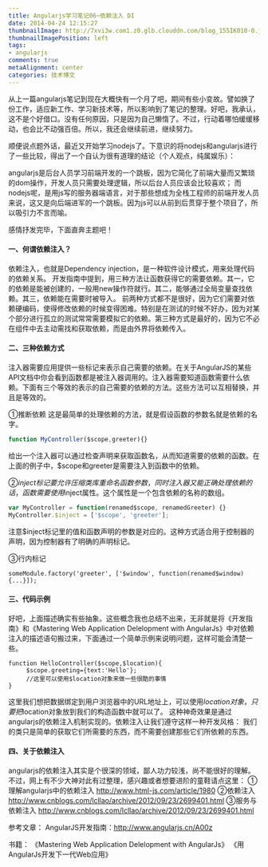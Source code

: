 ```yaml
---
title: Angularjs学习笔记06~依赖注入 DI
date: 2014-04-24 12:15:27
thumbnailImage: http://7xvi3w.com1.z0.glb.clouddn.com/blog_155IK010-0.jpg
thumbnailImagePosition: left
tags: 
- angularjs
comments: true
metaAlignment: center
categories: 技术博文
---
```

从上一篇angularjs笔记到现在大概快有一个月了吧，期间有些小变故。譬如换了份工作，适应新工作、学习新技术等，所以影响到了笔记的整理。好吧，我承认，这不是个好借口。没有任何原因，只是因为自己懒惰了。不过，行动着哪怕缓缓移动，也会比不动强百倍。所以，我还会继续前进，继续努力。
<!-- more -->
顺便说点题外话，最近又开始学习nodejs了。下意识的将nodejs和angularjs进行了一些比较，得出了一个自认为很有道理的结论（个人观点，纯属娱乐）：

angularjs是后台人员学习前端开发的一个跳板，因为它简化了前端大量而又繁琐的dom操作，开发人员只需要处理逻辑，所以后台人员应该会比较喜欢；
而nodejs呢，是用js写的服务器端语言，对于那些想成为全栈工程师的前端开发人员来说，这又是向后端进军的一个跳板。因为js可以从前到后贯穿于整个项目了，所以吸引力不言而喻。

感情抒发完毕，下面直奔主题吧！

#### 一、何谓依赖注入？
依赖注入，也就是Dependency injection，是一种软件设计模式，用来处理代码的依赖关系。
开发指南中提到，用三种方法让函数获得它的需要依赖。其一，它的依赖是能被创建的，一般用new操作符就行。其二，能够通过全局变量查找依赖。其三，依赖能在需要时被导入。
前两种方式都不是很好，因为它们需要对依赖硬编码，使得修改依赖的时候变得困难。特别是在测试的时候不好办，因为对某个部分进行孤立的测试常常需要模拟它的依赖。第三种方式是最好的，因为它不必在组件中去主动需找和获取依赖，而是由外界将依赖传入。

#### 二、三种依赖方式
注入器需要应用提供一些标记来表示自己需要的依赖。在关于AngularJS的某些API文档中你会看到函数都是被注入器调用的。注入器需要知道函数需要什么依赖。下面有三个等效的表示的自己需要的依赖的方法。这些方法可以互相替换，并且是等效的。

①推断依赖
这是最简单的处理依赖的方法，就是假设函数的参数名就是依赖的名字。
```js
function MyController($scope,greeter){}
```
给出一个注入器可以通过检查声明来获取函数名，从而知道需要的依赖的函数。在上面的例子中，$scope和greeter是需要注入到函数中的依赖。

②$inject标记
要允许压缩类库重命名函数参数，同时注入器又能正确处理依赖的话，函数需要使用$inject属性。这个属性是一个包含依赖的名称的数组。
```js
var MyController = function(renamed$scope, renamedGreeter) {}
MyController.$inject = ['$scope', 'greeter'];
```
注意$inject标记里的值和函数声明的参数是对应的。这种方式适合用于控制器的声明，因为控制器有了明确的声明标记。

③行内标记
```
someModule.factory('greeter', ['$window', function(renamed$window) {...}]);
```

#### 三、代码示例
好吧，上面描述确实有些抽象。这些概念我也总结不出来，无非就是将《开发指南》和《Mastering Web Application Delelopment with AngularJs》中对依赖注入的描述语句搬过来，下面通过一个简单示例来说明问题，这样可能会清楚一些。

```
function HelloController($scope,$location){
     $scope.greeting={text:'Hello'};
     //这里可以使用$location对象来做一些很酷的事情
}
```

这里我们想把数据绑定到用户浏览器中的URL地址上，可以使用$location对象，只要把$location对象放到我们的构造函数中就可以了。
这种神奇效果是通过angularjs的依赖注入机制实现的。依赖注入让我们遵守这样一种开发风格：
我们的类只是简单的获取它们所需要的东西，而不需要创建那些它们所依赖的东西。

#### 四、关于依赖注入
angularjs的依赖注入其实是个很深的领域，鄙人功力较浅，尚不能很好的理解。不过，网上有不少大神对此有过整理，感兴趣或者想要进阶的童鞋请点这里：
①理解angularjs中的依赖注入
http://www.html-js.com/article/1980
②依赖注入
http://www.cnblogs.com/lcllao/archive/2012/09/23/2699401.html
③服务与依赖注入
http://www.cnblogs.com/lcllao/archive/2012/09/23/2699401.html

参考文章：
AngularJS开发指南：http://www.angularjs.cn/A00z

书籍：
《Mastering Web Application Delelopment with AngularJs》
《用AngularJs开发下一代Web应用》







